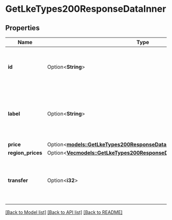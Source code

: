 # GetLkeTypes200ResponseDataInner

## Properties

Name | Type | Description | Notes
------------ | ------------- | ------------- | -------------
**id** | Option<**String**> | __Read-only__ The ID representing the Kubernetes type. | [optional][readonly]
**label** | Option<**String**> | __Filterable__, __Read-only__ The Kubernetes type label is for display purposes only. | [optional][readonly]
**price** | Option<[**models::GetLkeTypes200ResponseDataInnerPrice**](get_lke_types_200_response_data_inner_price.md)> |  | [optional]
**region_prices** | Option<[**Vec<models::GetLkeTypes200ResponseDataInnerRegionPricesInner>**](get_lke_types_200_response_data_inner_region_prices_inner.md)> |  | [optional]
**transfer** | Option<**i32**> | __Filterable__, __Read-only__ The monthly outbound transfer amount, in MB. | [optional][readonly]

[[Back to Model list]](../README.md#documentation-for-models) [[Back to API list]](../README.md#documentation-for-api-endpoints) [[Back to README]](../README.md)


